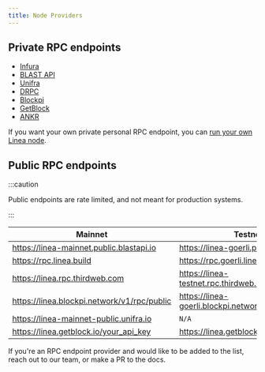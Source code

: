 ```yaml
---
title: Node Providers
---
```


## Private RPC endpoints

- [Infura](https://www.infura.io/)
- [BLAST API](https://blastapi.io/)
- [Unifra](https://unifra.io/)
- [DRPC](https://drpc.org/)
- [Blockpi](https://blockpi.io/)
- [GetBlock](https://getblock.io/)
- [ANKR](https://www.ankr.com/rpc/)

If you want your own private personal RPC endpoint, you can [run your own Linea node](/docs/build-on-linea/run-a-node/index.md).

## Public RPC endpoints

:::caution

Public endpoints are rate limited, and not meant for production systems.

:::

| Mainnet | Testnet |
| --- | --- |
| https://linea-mainnet.public.blastapi.io | https://linea-goerli.public.blastapi.io |
| https://rpc.linea.build | https://rpc.goerli.linea.build |
| https://linea.rpc.thirdweb.com | https://linea-testnet.rpc.thirdweb.com |
| https://linea.blockpi.network/v1/rpc/public | https://linea-goerli.blockpi.network/v1/rpc/public |
| https://linea-mainnet-public.unifra.io | `N/A` |
| https://linea.getblock.io/your_api_key | https://linea.getblock.io/your_api_key | 

If you're an RPC endpoint provider and would like to be added to the list, reach out to our team, or make a PR to the docs.
